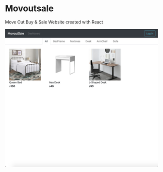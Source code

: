 # Movoutsale

Move Out Buy & Sale Website created with React

![alt text](https://github.com/qiusili/Movoutsale/blob/master/Screenshots/homepage.png)
